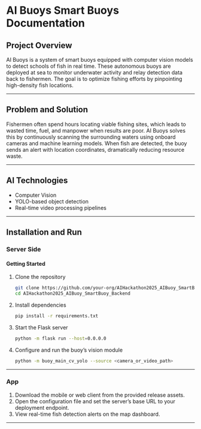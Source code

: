 # AI Buoys Smart Buoys Documentation

## Project Overview

AI Buoys is a system of smart buoys equipped with computer vision models to detect schools of fish in real time. These autonomous buoys are deployed at sea to monitor underwater activity and relay detection data back to fishermen. The goal is to optimize fishing efforts by pinpointing high-density fish locations.

---

## Problem and Solution

Fishermen often spend hours locating viable fishing sites, which leads to wasted time, fuel, and manpower when results are poor. AI Buoys solves this by continuously scanning the surrounding waters using onboard cameras and machine learning models. When fish are detected, the buoy sends an alert with location coordinates, dramatically reducing resource waste.

---

## AI Technologies

- Computer Vision  
- YOLO-based object detection  
- Real-time video processing pipelines  

---

## Installation and Run

### Server Side

#### Getting Started

1. Clone the repository  
   ```bash
   git clone https://github.com/your-org/AIHackathon2025_AIBuoy_SmartBuoy_Backend.git
   cd AIHackathon2025_AIBuoy_SmartBuoy_Backend
   ```

2. Install dependencies  
   ```bash
   pip install -r requirements.txt
   ```

3. Start the Flask server  
   ```bash
   python -m flask run --host=0.0.0.0
   ```

4. Configure and run the buoy’s vision module  
   ```bash
   python -m buoy_main_cv_yolo --source <camera_or_video_path>
   ```

---

### App

1. Download the mobile or web client from the provided release assets.  
2. Open the configuration file and set the server’s base URL to your deployment endpoint.  
3. View real-time fish detection alerts on the map dashboard.  

---
